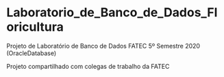 # Laboratorio_de_Banco_de_Dados_Floricultura
Projeto de Laboratório de Banco de Dados FATEC 5º Semestre 2020 (OracleDatabase)

Projeto compartilhado com colegas de trabalho da FATEC
